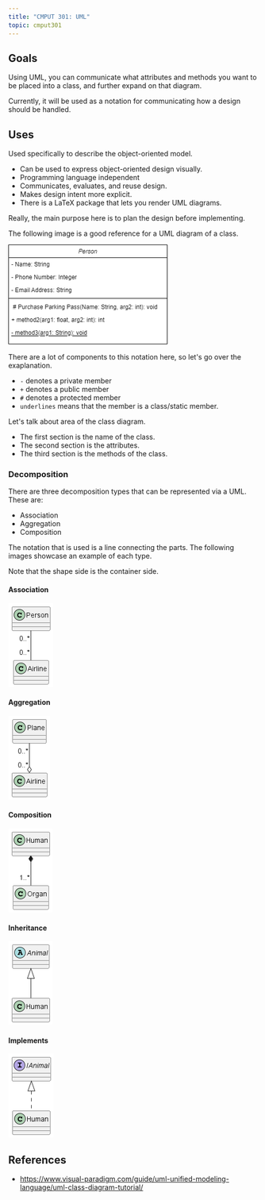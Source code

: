 ```yaml
---
title: "CMPUT 301: UML"
topic: cmput301
---
```


## Goals

Using UML, you can communicate what attributes and methods you want to be placed into a class, and further expand on that diagram.

Currently, it will be used as a notation for communicating how a design should be handled.

## Uses

Used specifically to describe the object-oriented model.

- Can be used to express object-oriented design visually.
- Programming language independent
- Communicates, evaluates, and reuse design.
- Makes design intent more explicit.
- There is a LaTeX package that lets you render UML diagrams.

Really, the main purpose here is to plan the design before implementing.

The following image is a good reference for a UML diagram of a class.

![](../../assets/uml/example_class_diagram.png)

There are a lot of components to this notation here, so let's go over the exaplanation.

- `-` denotes a private member
- `+` denotes a public member
- `#` denotes a protected member
- `underlines` means that the member is a class/static member.

Let's talk about area of the class diagram.

- The first section is the name of the class.
- The second section is the attributes.
- The third section is the methods of the class.

### Decomposition

There are three decomposition types that can be represented via a UML. These are:

- Association
- Aggregation
- Composition


The notation that is used is a line connecting the parts. The following images showcase an example of each type.

Note that the shape side is the container side.

#### Association

![](../../assets/uml/decomposition_association/association.png)

#### Aggregation

![](../../assets/uml/decomposition_aggregation/aggregation.png)

#### Composition

![](../../assets/uml/decomposition_composition/composition.png)

#### Inheritance

![](../../assets/uml/inheritance_uml/inheritance.png)

#### Implements

![](../../assets/uml/implements_uml/implements.png)

## References

- https://www.visual-paradigm.com/guide/uml-unified-modeling-language/uml-class-diagram-tutorial/
